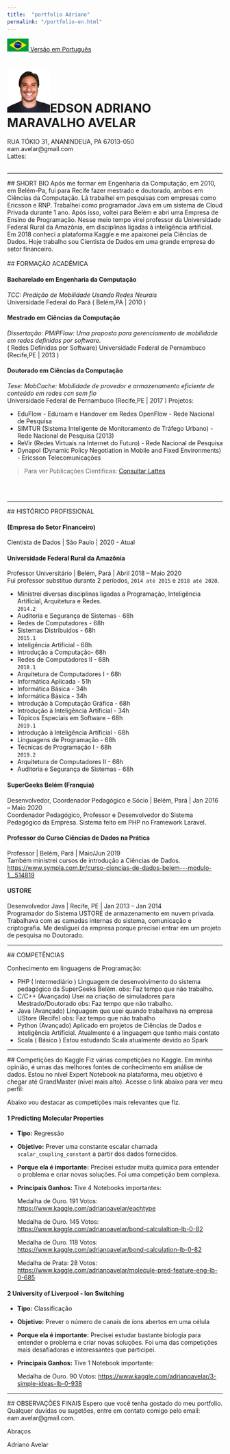 ```yaml
---
title:  "portfolio Adriano"
permalink: "/portfolio-en.html"
---
```


<a href="/portfolio-pt.html"><img style="width: 50px; height:30px" src="/assets/images/pt-flag.png"/> Versão em Português</a>


<h1><img class="rounded-circle" style="width: 100px;" src="/assets/images/adriano-avatar.png">EDSON ADRIANO MARAVALHO AVELAR </h1>
RUA TÓKIO 31, ANANINDEUA, PA 67013-050<br>
eam.avelar@gmail.com<br>
Lattes: <http://lattes.cnpq.br/5014272753295806><br><br>

<hr>
## SHORT BIO 
Após me formar em Engenharia da Computação, em 2010, em Belém-Pa, fui para Recife fazer mestrado e doutorado, ambos em Ciências da Computação. Lá trabalhei em pesquisas com empresas como Ericsson e RNP. Trabalhei como programador Java em um sistema de Cloud Privada durante 1 ano. Após isso, voltei para Belém e abri uma Empresa de Ensino de Programação. Nesse meio tempo virei professor da Universidade Federal Rural da Amazônia, em disciplinas ligadas à inteligência artificial. Em 2018 conheci a plataforma Kaggle e me apaixonei pela Ciências de Dados. Hoje trabalho sou Cientista de Dados em uma grande empresa do setor financeiro.
<br><br>
## FORMAÇÃO ACADÊMICA

#### Bacharelado em Engenharia da Computação 
*TCC: Predição de Mobilidade Usando Redes Neurais*<br>
Universidade Federal do Pará ( Belém,PA | 2010 )

#### Mestrado em Ciências da Computação 
*Dissertação: PMIPFlow: Uma proposta para gerenciamento de mobilidade em redes definidas por software.*<br>
( Redes Definidas por Software)
Universidade Federal de Pernambuco (Recife,PE | 2013 )

#### Doutorado em Ciências da Computação 
*Tese: MobCache: Mobilidade de provedor e armazenamento eficiente de conteúdo em redes ccn sem fio*<br>
Universidade Federal de Pernambuco (Recife,PE | 2017 ) 
Projetos:
* EduFlow - Eduroam e Handover em Redes OpenFlow - Rede Nacional de Pesquisa 
* SIMTUR (Sistema Inteligente de Monitoramento de Tráfego Urbano) - Rede Nacional de Pesquisa (2013)
* ReVir (Redes Virtuais na Internet do Futuro) - Rede Nacional de Pesquisa 
* Dynapol (Dynamic Policy Negotiation in Mobile and Fixed Environments) - Ericsson Telecomunicações

> Para ver Publicações Cientificas: [Consultar Lattes](http://lattes.cnpq.br/5014272753295806)

<br><br>
<hr>
## HISTÓRICO PROFISSIONAL

#### (Empresa do Setor Financeiro)
Cientista de Dados | São Paulo | 2020 - Atual<br>

#### Universidade Federal Rural da Amazônia
Professor Universitário | Belém, Pará | Abril 2018 – Maio 2020<br>
Fui professor substituo durante 2 períodos, `2014 até 2015` e `2018 até 2020`.<br>
* Ministrei diversas disciplinas ligadas a Programação, Inteligência Artificial, Arquitetura e Redes.<br>
`2014.2`<br>
* Auditoria e Segurança de Sistemas - 68h
* Redes de Computadores - 68h
* Sistemas Distribuidos - 68h
<br>`2015.1`<br>
* Inteligência Artificial - 68h
* Introdução a Computação- 68h
* Redes de Computadores II - 68h
<br>`2018.1`<br>
* Arquitetura de Computadores I - 68h
* Informática Aplicada - 51h
* Informática Básica - 34h
* Informática Básica - 34h
* Introdução à Computação Gráfica - 68h
* Introdução à Inteligência Artificial - 34h
* Tópicos Especiais em Software - 68h
<br>`2019.1`<br>
* Introdução à Inteligência Artificial - 68h
* Linguagens de Programação - 68h
* Técnicas de Programação I - 68h
<br>`2019.2`<br>
* Arquitetura de Computadores II - 68h
* Auditoria e Segurança de Sistemas - 68h

#### SuperGeeks Belém (Franquia)
Desenvolvedor, Coordenador Pedagógico e Sócio | Belém, Pará | Jan 2016 – Maio 2020<br>
Coordenador Pedagógico, Professor e Desenvolvedor do Sistema Pedagógico da Empresa. Sistema feito em PHP no Framework Laravel. 

#### Professor do Curso Ciências de Dados na Prática
Professor | Belém, Pará | Maio/Jun 2019<br>
Também ministrei cursos de introdução a Ciências de Dados. <br>
<https://www.sympla.com.br/curso-ciencias-de-dados-belem---modulo-1__514819>

#### USTORE
Desenvolvedor Java | Recife, PE | Jan 2013 – Jan 2014<br>
Programador do Sistema USTORE de armazenamento em nuvem privada. Trabalhava com as camadas internas do sistema, comunicação e criptografia. Me desliguei da empresa porque precisei entrar em um projeto de pesquisa no Doutorado.

<hr>
## COMPETÊNCIAS

Conhecimento em linguagens de Programação:
* PHP ( Intermediário )
    Linguagem de desenvolvimento do sistema pedagógico da SuperGeeks Belém. 
    obs: Faz tempo que não trabalho.
* C/C++ (Avançado)
    Usei na criação de simuladores para Mestrado/Doutorado
    obs: Faz tempo que não trabalho.
* Java (Avançado)
    Linguagem que usei quando trabalhava na empresa UStore (Recife)
    obs: Faz tempo que não trabalho
* Python (Avançado)
    Aplicado em projetos de Ciências de Dados e Inteligência Artificial.
    Atualmente é a linguagem que tenho mais contato
* Scala ( Básico )
    Estou estudando Scala atualmente devido ao Spark


<hr>
## Competições do Kaggle 
Fiz várias competições no Kaggle. Em minha opinião, é umas das melhores fontes de conhecimento em análise de dados. Estou no nível Expert Notebook na plataforma, meu objetivo é chegar até GrandMaster (nível mais alto). Acesse o link abaixo para ver meu perfil:
<https://www.kaggle.com/adrianoavelar>

Abaixo vou destacar as competições mais relevantes que fiz.

#### 1 Predicting Molecular Properties
* **Tipo:** Regressão
* **Objetivo:** Prever uma constante escalar chamada `scalar_coupling_constant` a partir dos dados fornecidos.
* **Porque ela é importante:** Precisei estudar muita quimica para entender o problema e criar novas soluções. Foi uma competição bem complexa.
* **Principais Ganhos:**
Tive 4 Notebooks importantes: 

    Medalha de Ouro. 191 Votos: 
    <https://www.kaggle.com/adrianoavelar/eachtype>

    Medalha de Ouro. 145 Votos: 
    <https://www.kaggle.com/adrianoavelar/bond-calculaltion-lb-0-82>

    Medalha de Ouro. 118 Votos: 
    <https://www.kaggle.com/adrianoavelar/bond-calculation-lb-0-82>

    Medalha de Prata: 28 Votos: 
    <https://www.kaggle.com/adrianoavelar/molecule-pred-feature-eng-lb-0-685>

#### 2 University of Liverpool - Ion Switching
* **Tipo:** Classificação
* **Objetivo:** Prever o número de canais de íons abertos em uma célula
* **Porque ela é importante:** Precisei estudar bastante biologia para entender o problema e criar novas soluções. Foi uma das competições mais desafiadoras e interessantes que participei.
* **Principais Ganhos:**
Tive 1 Notebook importante: 

    Medalha de Ouro. 90 Votos: 
    <https://www.kaggle.com/adrianoavelar/3-simple-ideas-lb-0-938>

<hr>
## OBSERVAÇÕES FINAIS
Espero que você tenha gostado do meu portfolio. Qualquer duvidas ou sugetões, entre em contato comigo pelo email: eam.avelar@gmail.com. 

Abraços


Adriano Avelar

